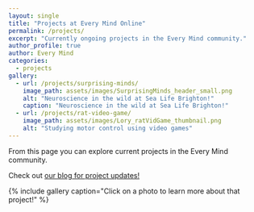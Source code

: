 ```yaml
---
layout: single
title: "Projects at Every Mind Online"
permalink: /projects/
excerpt: "Currently ongoing projects in the Every Mind community."
author_profile: true
author: Every Mind
categories:
  - projects
gallery:
  - url: /projects/surprising-minds/
    image_path: assets/images/SurprisingMinds_header_small.png
    alt: "Neuroscience in the wild at Sea Life Brighton!"
    caption: "Neuroscience in the wild at Sea Life Brighton!"
  - url: /projects/rat-video-game/
    image_path: assets/images/Lory_ratVidGame_thumbnail.png
    alt: "Studying motor control using video games"
---
```


From this page you can explore current projects in the Every Mind community. 

Check out [our blog for project updates!](/categories/)

{% include gallery caption="Click on a photo to learn more about that project!" %}
